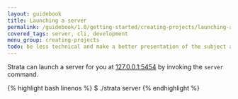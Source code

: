 ```yaml
---
layout: guidebook
title: Launching a server
permalink: /guidebook/1.0/getting-started/creating-projects/launching-a-server/
covered_tags: server, cli, development
menu_group: creating-projects
todo: be less technical and make a better presentation of the subject as this is further explained in shell/server section
---
```


Strata can launch a server for you at [127.0.0.1:5454](http://127.0.0.1:5454/) by invoking the `server` command.

{% highlight bash linenos %}
$ ./strata server
{% endhighlight %}

